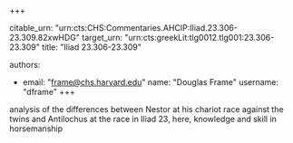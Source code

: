 +++


citable_urn: "urn:cts:CHS:Commentaries.AHCIP:Iliad.23.306-23.309.82xwHDG"
target_urn: "urn:cts:greekLit:tlg0012.tlg001:23.306-23.309"
title: "Iliad 23.306-23.309"

authors:
- email: "frame@chs.harvard.edu"
  name: "Douglas Frame"
  username: "dframe"
+++

<p>analysis of the differences between Nestor at his chariot race against the twins and Antilochus at the race in Iliad 23, here, knowledge and skill in horsemanship</p>